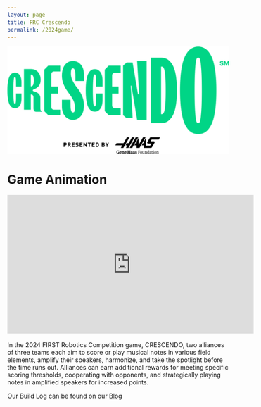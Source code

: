 ```yaml
---
layout: page
title: FRC Crescendo
permalink: /2024game/ 
---
```


![Season Logo](/assets/img/CrescendoLogo.png)

# Game Animation
<iframe width="560" height="315" src="https://www.youtube.com/watch?v=9keeDyFxzY4" title="YouTube video player" frameborder="0" allow="accelerometer; autoplay; clipboard-write; encrypted-media; gyroscope; picture-in-picture; web-share" allowfullscreen></iframe>

In the 2024 FIRST Robotics Competition game, CRESCENDO, two alliances of three teams each aim to score or play musical notes in various field elements, amplify their speakers, harmonize, and take the spotlight before the time runs out. Alliances can earn additional rewards for meeting specific scoring thresholds, cooperating with opponents, and strategically playing notes in amplified speakers for increased points.

Our Build Log can be found on our [Blog](../blog/index.html)
